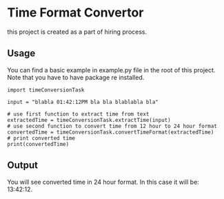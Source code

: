 # Time Format Convertor
this project is created as a part of hiring process.

## Usage
You can find a basic example in example.py file in the root of this project. Note that you have to have package re installed.
```
import timeConversionTask

input = "blabla 01:42:12PM bla bla blablabla bla"

# use first function to extract time from text
extractedTime = timeConversionTask.extractTime(input)
# use second function to convert time from 12 hour to 24 hour format
convertedTime = timeConversionTask.convertTimeFormat(extractedTime)
# print converted time
print(convertedTime)
```
## Output
You will see converted time in 24 hour format. In this case it will be: 13:42:12.

